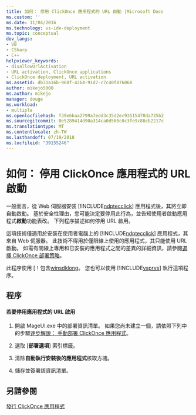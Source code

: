 ```yaml
---
title: 如何： 停用 ClickOnce 應用程式的 URL 啟動 |Microsoft Docs
ms.custom: ''
ms.date: 11/04/2016
ms.technology: vs-ide-deployment
ms.topic: conceptual
dev_langs:
- VB
- CSharp
- C++
helpviewer_keywords:
- disallowUrlActivation
- URL activation, ClickOnce applications
- ClickOnce deployment, URL activation
ms.assetid: db31a16b-960f-4264-91d7-c7c40f876068
author: mikejo5000
ms.author: mikejo
manager: douge
ms.workload:
- multiple
ms.openlocfilehash: f39e6baa2799a7edd3c35d2ec93515478da725b2
ms.sourcegitcommit: 0e5289414d90a314ca0d560c0c3fe9c88cb2217c
ms.translationtype: MT
ms.contentlocale: zh-TW
ms.lasthandoff: 07/19/2018
ms.locfileid: "39155246"
---
```

# <a name="how-to-disable-url-activation-of-clickonce-applications"></a>如何： 停用 ClickOnce 應用程式的 URL 啟動
一般而言，從 Web 伺服器安裝 [!INCLUDE[ndptecclick](../deployment/includes/ndptecclick_md.md)] 應用程式後，其將立即自動啟動。 基於安全性理由，您可能決定要停用此行為，並告知使用者啟動應用程式**啟動**功能表改。 下列程序描述如何停用 URL 啟用。  
  
 這項技術僅適用於安裝在使用者電腦上的 [!INCLUDE[ndptecclick](../deployment/includes/ndptecclick_md.md)] 應用程式，其來自 Web 伺服器。 此技術不得用於僅限線上使用的應用程式，其只能使用 URL 啟動。 如需有關線上專用和已安裝的應用程式之間的差異的詳細資訊，請參閱[選擇 ClickOnce 部署策略](../deployment/choosing-a-clickonce-deployment-strategy.md)。  
  
 此程序使用 [！包含[winsdklong](/dotnet/framework/tools/mageui-exe-manifest-generation-and-editing-tool-graphical-client)。 您也可以使用 [!INCLUDE[vsprvs](../code-quality/includes/vsprvs_md.md)] 執行這項程序。  
  
## <a name="procedure"></a>程序  
  
#### <a name="to-disable-url-activation-for-your-application"></a>若要停用應用程式的 URL 啟用  
  
1.  開啟 MageUI.exe 中的部署資訊清單。 如果您尚未建立一個，請依照下列中的步驟[逐步解說： 手動部署 ClickOnce 應用程式](../deployment/walkthrough-manually-deploying-a-clickonce-application.md)。  
  
2.  選取 [**部署選項**] 索引標籤。  
  
3.  清除**自動執行安裝後的應用程式**核取方塊。  
  
4.  儲存並簽署該資訊清單。  
  
## <a name="see-also"></a>另請參閱  
 [發行 ClickOnce 應用程式](../deployment/publishing-clickonce-applications.md)